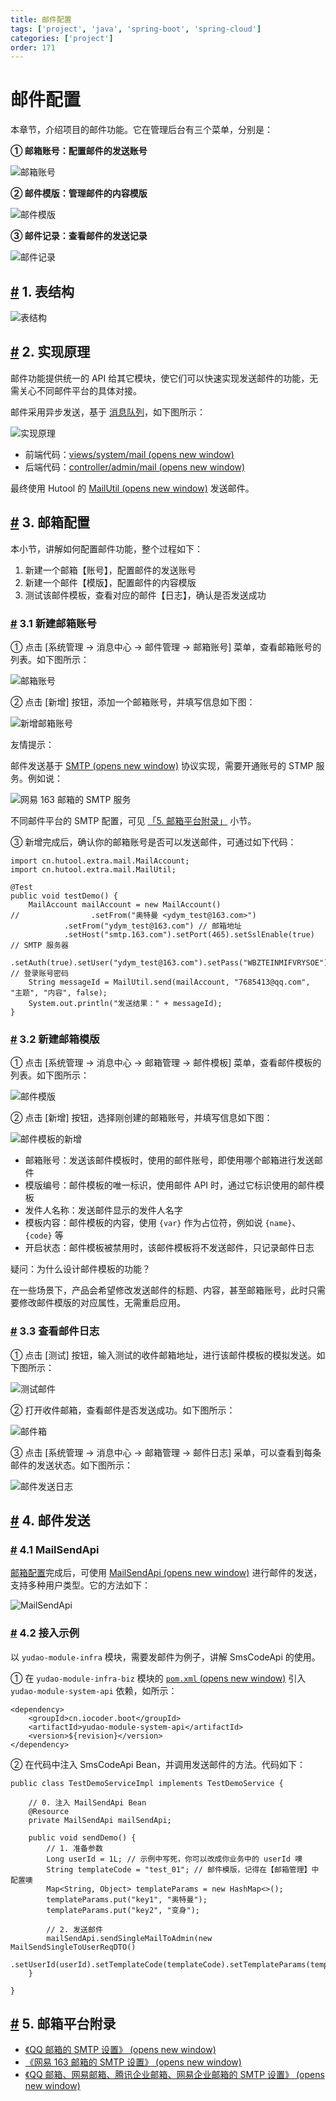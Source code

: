 ```yaml
---
title: 邮件配置
tags: ['project', 'java', 'spring-boot', 'spring-cloud']
categories: ['project']
order: 171
---
```

# 邮件配置

本章节，介绍项目的邮件功能。它在管理后台有三个菜单，分别是：

 **① 邮箱账号：配置邮件的发送账号**

 ![邮箱账号](https://doc.iocoder.cn/img/%E9%82%AE%E4%BB%B6%E9%85%8D%E7%BD%AE/%E6%BC%94%E7%A4%BA-%E9%82%AE%E7%AE%B1%E8%B4%A6%E5%8F%B7.png)

 **② 邮件模版：管理邮件的内容模版**

 ![邮件模版](https://doc.iocoder.cn/img/%E9%82%AE%E4%BB%B6%E9%85%8D%E7%BD%AE/%E6%BC%94%E7%A4%BA-%E9%82%AE%E4%BB%B6%E6%A8%A1%E7%89%88.png)

 **③ 邮件记录：查看邮件的发送记录**

 ![邮件记录](https://doc.iocoder.cn/img/%E9%82%AE%E4%BB%B6%E9%85%8D%E7%BD%AE/%E6%BC%94%E7%A4%BA-%E9%82%AE%E4%BB%B6%E8%AE%B0%E5%BD%95.png)

 ## [#](#_1-表结构) 1. 表结构

 ![表结构](https://doc.iocoder.cn/img/%E9%82%AE%E4%BB%B6%E9%85%8D%E7%BD%AE/%E8%A1%A8%E7%BB%93%E6%9E%84.png)

 ## [#](#_2-实现原理) 2. 实现原理

 邮件功能提供统一的 API 给其它模块，使它们可以快速实现发送邮件的功能，无需关心不同邮件平台的具体对接。

 邮件采用异步发送，基于 [消息队列](/message-queue/event)，如下图所示：

 ![实现原理](https://doc.iocoder.cn/img/%E9%82%AE%E4%BB%B6%E9%85%8D%E7%BD%AE/%E5%AE%9E%E7%8E%B0%E5%8E%9F%E7%90%86.png)

 * 前端代码：[views/system/mail  (opens new window)](https://github.com/yudaocode/yudao-ui-admin-vue2/blob/master/src/views/system/mail/)
* 后端代码：[controller/admin/mail  (opens new window)](https://github.com/YunaiV/ruoyi-vue-pro/blob/master/yudao-module-system/yudao-module-system-biz/src/main/java/cn/iocoder/yudao/module/system/controller/admin/mail/)

 最终使用 Hutool 的 [MailUtil  (opens new window)](https://apidoc.gitee.com/dromara/hutool/cn/hutool/extra/mail/MailUtil.html) 发送邮件。

 ## [#](#_3-邮箱配置) 3. 邮箱配置

 本小节，讲解如何配置邮件功能，整个过程如下：

 1. 新建一个邮箱【账号】，配置邮件的发送账号
2. 新建一个邮件【模版】，配置邮件的内容模版
3. 测试该邮件模板，查看对应的邮件【日志】，确认是否发送成功

 ### [#](#_3-1-新建邮箱账号) 3.1 新建邮箱账号

 ① 点击 [系统管理 -> 消息中心 -> 邮件管理 -> 邮箱账号] 菜单，查看邮箱账号的列表。如下图所示：

 ![邮箱账号](https://doc.iocoder.cn/img/%E9%82%AE%E4%BB%B6%E9%85%8D%E7%BD%AE/%E6%BC%94%E7%A4%BA-%E9%82%AE%E7%AE%B1%E8%B4%A6%E5%8F%B7.png)

 ② 点击 [新增] 按钮，添加一个邮箱账号，并填写信息如下图：

 ![新增邮箱账号](https://doc.iocoder.cn/img/%E9%82%AE%E4%BB%B6%E9%85%8D%E7%BD%AE/%E9%82%AE%E7%AE%B1%E9%85%8D%E7%BD%AE-%E6%96%B0%E5%BB%BA%E9%82%AE%E7%AE%B1%E8%B4%A6%E5%8F%B7.png)

 友情提示：

 邮件发送基于 [SMTP  (opens new window)](https://baike.baidu.com/item/SMTP/175887) 协议实现，需要开通账号的 STMP 服务。例如说：

 ![网易 163 邮箱的 SMTP 服务](https://doc.iocoder.cn/img/%E9%82%AE%E4%BB%B6%E9%85%8D%E7%BD%AE/%E9%82%AE%E7%AE%B1%E9%85%8D%E7%BD%AE-SMTP%E6%9C%8D%E5%8A%A1.png)

 不同邮件平台的 SMTP 配置，可见 [「5. 邮箱平台附录」](#_5-%E9%82%AE%E7%AE%B1%E5%B9%B3%E5%8F%B0%E9%99%84%E5%BD%95) 小节。

 ③ 新增完成后，确认你的邮箱账号是否可以发送邮件，可通过如下代码：

 
```
import cn.hutool.extra.mail.MailAccount;
import cn.hutool.extra.mail.MailUtil;

@Test
public void testDemo() {
    MailAccount mailAccount = new MailAccount()
//                .setFrom("奥特曼 <ydym_test@163.com>")
            .setFrom("ydym_test@163.com") // 邮箱地址
            .setHost("smtp.163.com").setPort(465).setSslEnable(true) // SMTP 服务器
            .setAuth(true).setUser("ydym_test@163.com").setPass("WBZTEINMIFVRYSOE"); // 登录账号密码
    String messageId = MailUtil.send(mailAccount, "7685413@qq.com", "主题", "内容", false);
    System.out.println("发送结果：" + messageId);
}

```
### [#](#_3-2-新建邮箱模版) 3.2 新建邮箱模版

 ① 点击 [系统管理 -> 消息中心 -> 邮箱管理 -> 邮件模板] 菜单，查看邮件模板的列表。如下图所示：

 ![邮件模版](https://doc.iocoder.cn/img/%E9%82%AE%E4%BB%B6%E9%85%8D%E7%BD%AE/%E6%BC%94%E7%A4%BA-%E9%82%AE%E4%BB%B6%E6%A8%A1%E7%89%88.png)

 ② 点击 [新增] 按钮，选择刚创建的邮箱账号，并填写信息如下图：

 ![邮件模板的新增](https://doc.iocoder.cn/img/%E9%82%AE%E4%BB%B6%E9%85%8D%E7%BD%AE/%E9%82%AE%E7%AE%B1%E9%85%8D%E7%BD%AE-%E6%96%B0%E5%A2%9E%E9%82%AE%E4%BB%B6%E6%A8%A1%E7%89%88.png)

 * 邮箱账号：发送该邮件模板时，使用的邮件账号，即使用哪个邮箱进行发送邮件
* 模版编号：邮件模板的唯一标识，使用邮件 API 时，通过它标识使用的邮件模板
* 发件人名称：发送邮件显示的发件人名字
* 模板内容：邮件模板的内容，使用 `{var}` 作为占位符，例如说 `{name}`、`{code}` 等
* 开启状态：邮件模板被禁用时，该邮件模板将不发送邮件，只记录邮件日志

 疑问：为什么设计邮件模板的功能？

 在一些场景下，产品会希望修改发送邮件的标题、内容，甚至邮箱账号，此时只需要修改邮件模版的对应属性，无需重启应用。

 ### [#](#_3-3-查看邮件日志) 3.3 查看邮件日志

 ① 点击 [测试] 按钮，输入测试的收件邮箱地址，进行该邮件模板的模拟发送。如下图所示：

 ![测试邮件](https://doc.iocoder.cn/img/%E9%82%AE%E4%BB%B6%E9%85%8D%E7%BD%AE/%E9%82%AE%E7%AE%B1%E9%85%8D%E7%BD%AE-%E6%B5%8B%E8%AF%95%E9%82%AE%E4%BB%B6.png)

 ② 打开收件邮箱，查看邮件是否发送成功。如下图所示：

 ![邮件箱](https://doc.iocoder.cn/img/%E9%82%AE%E4%BB%B6%E9%85%8D%E7%BD%AE/%E9%82%AE%E7%AE%B1%E9%85%8D%E7%BD%AE-%E6%94%B6%E4%BB%B6%E7%AE%B1.png)

 ③ 点击 [系统管理 -> 消息中心 -> 邮箱管理 -> 邮件日志] 采单，可以查看到每条邮件的发送状态。如下图所示：

 ![邮件发送日志](https://doc.iocoder.cn/img/%E9%82%AE%E4%BB%B6%E9%85%8D%E7%BD%AE/%E9%82%AE%E7%AE%B1%E9%85%8D%E7%BD%AE-%E9%82%AE%E4%BB%B6%E5%8F%91%E9%80%81%E6%97%A5%E5%BF%97.png)

 ## [#](#_4-邮件发送) 4. 邮件发送

 ### [#](#_4-1-mailsendapi) 4.1 MailSendApi

 [邮箱配置](#_3-%E9%82%AE%E7%AE%B1%E9%85%8D%E7%BD%AE)完成后，可使用 [MailSendApi  (opens new window)](https://github.com/YunaiV/ruoyi-vue-pro/blob/master/yudao-module-system/yudao-module-system-api/src/main/java/cn/iocoder/yudao/module/system/api/mail/MailSendApi.java) 进行邮件的发送，支持多种用户类型。它的方法如下：

 ![MailSendApi](https://doc.iocoder.cn/img/%E9%82%AE%E4%BB%B6%E9%85%8D%E7%BD%AE/%E9%82%AE%E4%BB%B6%E5%8F%91%E9%80%81-MailSendApi.png)

 ### [#](#_4-2-接入示例) 4.2 接入示例

 以 `yudao-module-infra` 模块，需要发邮件为例子，讲解 SmsCodeApi 的使用。

 ① 在 `yudao-module-infra-biz` 模块的 [`pom.xml`  (opens new window)](https://github.com/YunaiV/ruoyi-vue-pro/blob/master/yudao-module-infra/yudao-module-infra-biz/pom.xml) 引入 `yudao-module-system-api` 依赖，如所示：

 
```
<dependency>
    <groupId>cn.iocoder.boot</groupId>
    <artifactId>yudao-module-system-api</artifactId>
    <version>${revision}</version>
</dependency>

```
② 在代码中注入 SmsCodeApi Bean，并调用发送邮件的方法。代码如下：

 
```
public class TestDemoServiceImpl implements TestDemoService {

    // 0. 注入 MailSendApi Bean
    @Resource
    private MailSendApi mailSendApi;

    public void sendDemo() {
        // 1. 准备参数
        Long userId = 1L; // 示例中写死，你可以改成你业务中的 userId 噢
        String templateCode = "test_01"; // 邮件模版，记得在【邮箱管理】中配置噢
        Map<String, Object> templateParams = new HashMap<>();
        templateParams.put("key1", "奥特曼");
        templateParams.put("key2", "变身");

        // 2. 发送邮件
        mailSendApi.sendSingleMailToAdmin(new MailSendSingleToUserReqDTO()
                .setUserId(userId).setTemplateCode(templateCode).setTemplateParams(templateParams));
    }
    
}

```
## [#](#_5-邮箱平台附录) 5. 邮箱平台附录

 * [《QQ 邮箱的 SMTP 设置》  (opens new window)](http://t.zoukankan.com/kimsbo-p-10671851.html)
* [《网易 163 邮箱的 SMTP 设置》  (opens new window)](https://blog.csdn.net/qq_39933045/article/details/126957074)
* [《QQ 邮箱、网易邮箱、腾讯企业邮箱、网易企业邮箱的 SMTP 设置》  (opens new window)](https://zhuanlan.zhihu.com/p/551399559)
